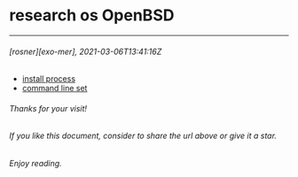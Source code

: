 # research os OpenBSD
----------------------------
###### [rosner][exo-mer], 2021-03-06T13:41:16Z
+ [install process](https://github.com/exo-mer/2021-research-os-OpenBSD/blob/main/installation-process-for-OpenBSD.md)
+ [command line set](https://github.com/exo-mer/2021-research-os-OpenBSD/blob/main/basic-command-line-set.md)

###### Thanks for your visit!
###### If you like this document, consider to share the url above or give it a star.
###### Enjoy reading.
